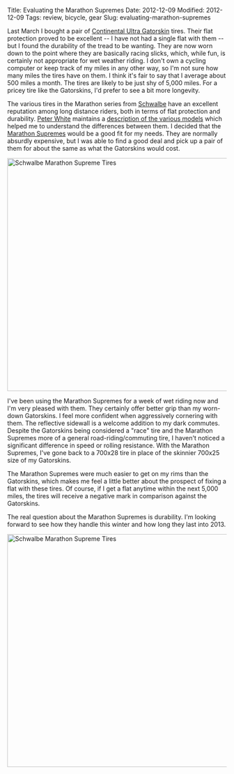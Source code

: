 Title: Evaluating the Marathon Supremes
Date: 2012-12-09
Modified: 2012-12-09
Tags: review, bicycle, gear
Slug: evaluating-marathon-supremes

Last March I bought a pair of [Continental Ultra Gatorskin](http://www.conti-online.com/generator/www/de/en/continental/bicycle/themes/race/racetyres/gatorskin/gatorskin_en.html) tires. Their flat protection proved to be excellent -- I have not had a single flat with them -- but I found the durability of the tread to be wanting. They are now worn down to the point where they are basically racing slicks, which, while fun, is certainly not appropriate for wet weather riding. I don't own a cycling computer or keep track of my miles in any other way, so I'm not sure how many miles the tires have on them. I think it's fair to say that I average about 500 miles a month. The tires are likely to be just shy of 5,000 miles. For a pricey tire like the Gatorskins, I'd prefer to see a bit more longevity.

The various tires in the Marathon series from [Schwalbe](http://www.schwalbetires.com/) have an excellent reputation among long distance riders, both in terms of flat protection and durability. [Peter White](http://www.peterwhitecycles.com/) maintains a [description of the various models](http://www.peterwhitecycles.com/schwalbe.asp) which helped me to understand the differences between them. I decided that the [Marathon Supremes](http://www.schwalbetires.com/bike_tires/road_tires/marathon_supreme) would be a good fit for my needs. They are normally absurdly expensive, but I was able to find a good deal and pick up a pair of them for about the same as what the Gatorskins would cost.

<a href="http://www.flickr.com/photos/pigmonkey/8259493298/" title="Schwalbe Marathon Supreme Tires by Pig Monkey, on Flickr"><img src="https://farm9.staticflickr.com/8223/8259493298_c3cb9b8dae_c.jpg" width="800" height="534" alt="Schwalbe Marathon Supreme Tires"></a>

I've been using the Marathon Supremes for a week of wet riding now and I'm very pleased with them. They certainly offer better grip than my worn-down Gatorskins. I feel more confident when aggressively cornering with them. The reflective sidewall is a welcome addition to my dark commutes. Despite the Gatorskins being considered a "race" tire and the Marathon Supremes more of a general road-riding/commuting tire, I haven't noticed a significant difference in speed or rolling resistance. With the Marathon Supremes, I've gone back to a 700x28 tire in place of the skinnier 700x25 size of my Gatorskins.

The Marathon Supremes were much easier to get on my rims than the Gatorskins, which makes me feel a little better about the prospect of fixing a flat with these tires. Of course, if I get a flat anytime within the next 5,000 miles, the tires will receive a negative mark in comparison against the Gatorskins.

The real question about the Marathon Supremes is durability. I'm looking forward to see how they handle this winter and how long they last into 2013.

<a href="http://www.flickr.com/photos/pigmonkey/8258422059/" title="Schwalbe Marathon Supreme Tires by Pig Monkey, on Flickr"><img src="https://farm9.staticflickr.com/8363/8258422059_85bd0cc297_c.jpg" width="800" height="534" alt="Schwalbe Marathon Supreme Tires"></a>
